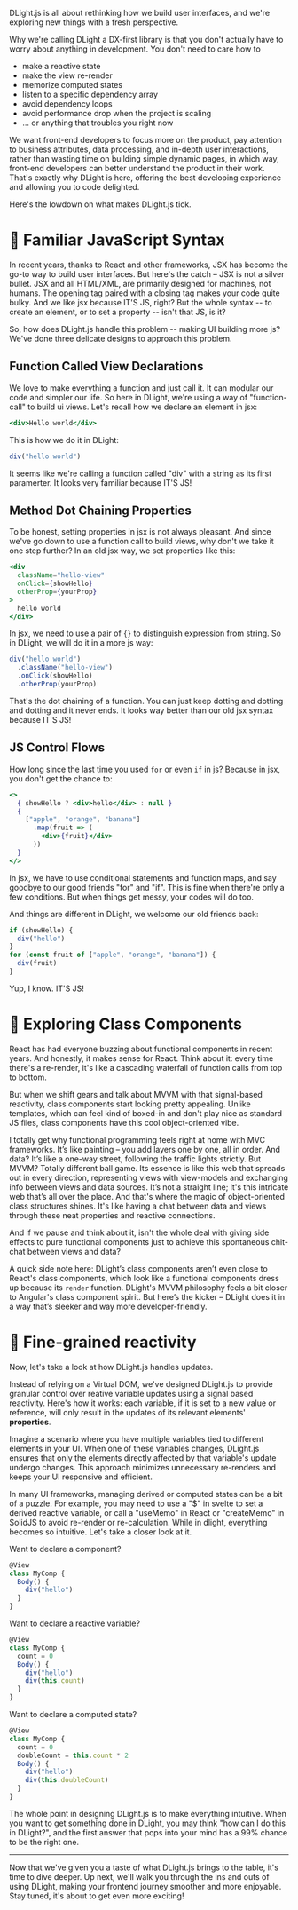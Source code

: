 
DLight.js is all about rethinking how we build user interfaces, and we're exploring new things with a fresh perspective. 

Why we're calling DLight a DX-first library is that you don't actually have to worry about anything in development. You don't need to care how to 
* make a reactive state
* make the view re-render
* memorize computed states
* listen to a specific dependency array
* avoid dependency loops
* avoid performance drop when the project is scaling
* ... or anything that troubles you right now

We want front-end developers to focus more on the product, pay attention to business attributes, data processing, and in-depth user interactions, rather than wasting time on building simple dynamic pages, in which way, front-end developers can better understand the product in their work. That's exactly why DLight is here, offering the best developing experience and allowing you to code delighted.

Here's the lowdown on what makes DLight.js tick.


# 🥳 Familiar JavaScript Syntax
In recent years, thanks to React and other frameworks, JSX has become the go-to way to build user interfaces. But here's the catch – JSX is not a silver bullet. JSX and all HTML/XML, are primarily designed for machines, not humans. The opening tag paired with a closing tag makes your code quite bulky. And we like jsx because IT'S JS, right? But the whole syntax -- to create an element, or to set a property -- isn't that JS, is it?

So, how does DLight.js handle this problem -- making UI building more js? We've done three delicate designs to approach this problem.
## Function Called View Declarations
We love to make everything a function and just call it. It can modular our code and simpler our life. So here in DLight, we're using a way of "function-call" to build ui views. Let's recall how we declare an element in jsx:
```jsx [jsx]
<div>Hello world</div>
```
This is how we do it in DLight:
```js [dlight DSL]
div("hello world")
```
It seems like we're calling a function called "div" with a string as its first paramerter. It looks very familiar because IT'S JS!
## Method Dot Chaining Properties
To be honest, setting properties in jsx is not always pleasant. And since we've go down to use a function call to build views, why don't we take it one step further? In an old jsx way, we set properties like this:
```jsx [jsx]
<div 
  className="hello-view"
  onClick={showHello}
  otherProp={yourProp}
>
  hello world
</div>
```
In jsx, we need to use a pair of `{}` to distinguish expression from string. So in DLight, we will do it in a more js way:
```js [dlight DSL]
div("hello world")
  .className("hello-view")
  .onClick(showHello)
  .otherProp(yourProp)
```
That's the dot chaining of a function. You can just keep dotting and dotting and dotting and it never ends. It looks way better than our old jsx syntax because IT'S JS!

## JS Control Flows
How long since the last time you used `for` or even `if` in js? Because in jsx, you don't get the chance to:
```jsx [jsx]
<>
  { showHello ? <div>hello</div> : null }
  {
    ["apple", "orange", "banana"]
      .map(fruit => (
        <div>{fruit}</div>
      ))
  }
</>
```
In jsx, we have to use conditional statements and function maps, and say goodbye to our good friends "for" and "if". This is fine when there're only a few conditions. But when things get messy, your codes will do too. 

And things are different in DLight, we welcome our old friends back:
```js [dlight DSL]
if (showHello) {
  div("hello")
}
for (const fruit of ["apple", "orange", "banana"]) {
  div(fruit)
}
```
Yup, I know. IT'S JS!

# 🧐 Exploring Class Components
React has had everyone buzzing about functional components in recent years. And honestly, it makes sense for React. Think about it: every time there's a re-render, it's like a cascading waterfall of function calls from top to bottom.

But when we shift gears and talk about MVVM with that signal-based reactivity, class components start looking pretty appealing. Unlike templates, which can feel kind of boxed-in and don't play nice as standard JS files, class components have this cool object-oriented vibe.

I totally get why functional programming feels right at home with MVC frameworks. It’s like painting – you add layers one by one, all in order. And data? It’s like a one-way street, following the traffic lights strictly. But MVVM? Totally different ball game. Its essence is like this web that spreads out in every direction, representing views with view-models and exchanging info between views and data sources. It’s not a straight line; it's this intricate web that’s all over the place. And that's where the magic of object-oriented class structures shines. It's like having a chat between data and views through these neat properties and reactive connections.

And if we pause and think about it, isn't the whole deal with giving side effects to pure functional components just to achieve this spontaneous chit-chat between views and data?

A quick side note here: DLight’s class components aren’t even close to React's class components, which look like a functional components dress up because its `render` function. DLight's MVVM philosophy feels a bit closer to Angular's class component spirit. But here’s the kicker – DLight does it in a way that’s sleeker and way more developer-friendly.

#  🧂 Fine-grained reactivity
Now, let's take a look at how DLight.js handles updates.

Instead of relying on a Virtual DOM, we've designed DLight.js to provide granular control over reative variable updates using a signal based reactivity. Here's how it works: each variable, if it is set to a new value or reference, will only result in the updates of its relevant elements' **properties**. 

Imagine a scenario where you have multiple variables tied to different elements in your UI. When one of these variables changes, DLight.js ensures that only the elements directly affected by that variable's update undergo changes. This approach minimizes unnecessary re-renders and keeps your UI responsive and efficient.

In many UI frameworks, managing derived or computed states can be a bit of a puzzle. For example, you may need to use a "$" in svelte to set a derived reactive variable, or call a "useMemo" in React or "createMemo" in SolidJS to avoid re-render or re-calculation. While in dlight, everything becomes so intuitive. Let's take a closer look at it.

Want to declare a component?
```js
@View
class MyComp {
  Body() {
    div("hello")
  }
}
```
Want to declare a reactive variable?
```js
@View
class MyComp {
  count = 0
  Body() {
    div("hello")
    div(this.count)
  }
}
```
Want to declare a computed state?
```js
@View
class MyComp {
  count = 0
  doubleCount = this.count * 2
  Body() {
    div("hello")
    div(this.doubleCount)
  }
}
```

The whole point in designing DLight.js is to make everything intuitive. When you want to get something done in DLight, you may think "how can I do this in DLight?", and the first answer that pops into your mind has a 99% chance to be the right one.

---

Now that we've given you a taste of what DLight.js brings to the table, it's time to dive deeper. Up next, we'll walk you through the ins and outs of using DLight, making your frontend journey smoother and more enjoyable. Stay tuned, it's about to get even more exciting!
